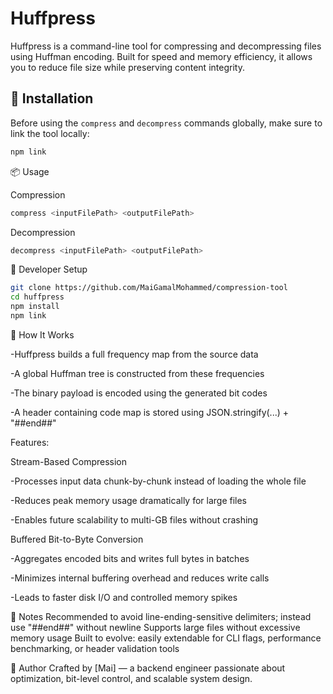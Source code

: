 # Huffpress

Huffpress is a command-line tool for compressing and decompressing files using Huffman encoding. Built for speed and memory efficiency, it allows you to reduce file size while preserving content integrity.

## 🚀 Installation

Before using the `compress` and `decompress` commands globally, make sure to link the tool locally:

```bash
npm link
```
📦 Usage

Compression

```bash
compress <inputFilePath> <outputFilePath>
```

Decompression

```bash
decompress <inputFilePath> <outputFilePath>
```

🔧 Developer Setup
```bash
git clone https://github.com/MaiGamalMohammed/compression-tool
cd huffpress
npm install
npm link
```
🧠 How It Works

-Huffpress builds a full frequency map from the source data

-A global Huffman tree is constructed from these frequencies

-The binary payload is encoded using the generated bit codes

-A header containing code map is stored using JSON.stringify(...) + "##end##"


Features:

Stream-Based Compression

-Processes input data chunk-by-chunk instead of loading the whole file

-Reduces peak memory usage dramatically for large files

-Enables future scalability to multi-GB files without crashing

Buffered Bit-to-Byte Conversion

-Aggregates encoded bits and writes full bytes in batches

-Minimizes internal buffering overhead and reduces write calls

-Leads to faster disk I/O and controlled memory spikes


📄 Notes
Recommended to avoid line-ending-sensitive delimiters; instead use "##end##" without newline
Supports large files without excessive memory usage
Built to evolve: easily extendable for CLI flags, performance benchmarking, or header validation tools

🧠 Author
Crafted by [Mai] — a backend engineer passionate about optimization, bit-level control, and scalable system design.

